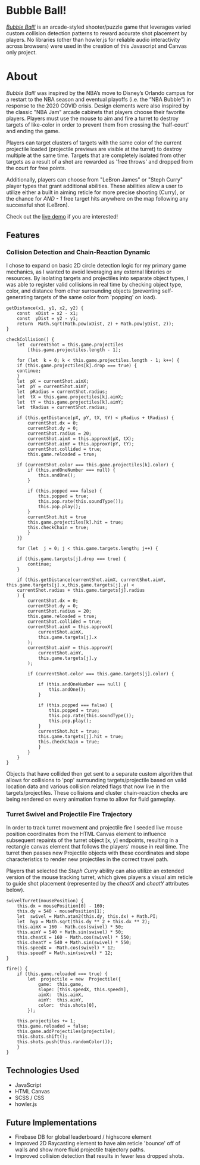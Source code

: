 # Bubble Ball!

[*Bubble Ball!*](https://amendoza514.github.io/) is an arcade-styled shooter/puzzle game that leverages varied custom collision detection patterns to reward accurate shot placement by players. No libraries (other than howler.js for reliable audio interactivity across browsers) were used in the creation of this Javascript and Canvas only project.

# About

*Bubble Ball!* was inspired by the NBA’s move to Disney’s Orlando campus for a restart to the NBA season and eventual playoffs (i.e. the “NBA Bubble”) in response to the 2020 COVID crisis. Design elements were also inspired by the classic "NBA Jam" arcade cabinets that players choose their favorite players.  Players must use the mouse to aim and fire a turret to destroy targets of like-color in order to prevent them from crossing  the 'half-court' and ending the game. 

Players can target clusters of targets with the same color of the current projectile loaded (projectile previews are visible at the turret) to destroy multiple at the same time. Targets that are completely isolated from other targets as a result of a shot are rewarded as 'free throws' and dropped from the court for free points.

Additionally, players can choose from "LeBron James" or "Steph Curry" player types that grant additional abilities. These abilities allow a user to utilize either a built in aiming reticle for more precise shooting (Curry), or the chance for *AND - 1* free target hits anywhere on the map following any successful shot (LeBron).

Check out the [live demo](https://amendoza514.github.io/) if you are interested!



## Features
### Collision Detection and Chain-Reaction Dynamic
I chose to expand on basic 2D circle detection logic for my primary game mechanics, as I wanted to avoid leveraging any external libraries or resources. By isolating targets and projectiles into separate object types, I was able to register valid collisions in real time by checking object type, color, and distance from other surrounding objects (preventing self-generating targets of the same color from 'popping' on load). 

    
    getDistance(x1, y1, x2, y2) {
	    const  xDist = x2 - x1;
	    const  yDist = y2 - y1;
	    return  Math.sqrt(Math.pow(xDist, 2) + Math.pow(yDist, 2));
    }
    
    checkCollision() {
	    let  currentShot = this.game.projectiles
		    [this.game.projectiles.length - 1];
        
	    for (let  k = 0; k < this.game.projectiles.length - 1; k++) {
	    if (this.game.projectiles[k].drop === true) {
	    continue;
	    }
	    let  pX = currentShot.aimX;
	    let  pY = currentShot.aimY;
	    let  pRadius = currentShot.radius;
	    let  tX = this.game.projectiles[k].aimX;
	    let  tY = this.game.projectiles[k].aimY;
	    let  tRadius = currentShot.radius;

	    if (this.getDistance(pX, pY, tX, tY) < pRadius + tRadius) {
		    currentShot.dx = 0;
		    currentShot.dy = 0;
		    currentShot.radius = 20;
		    currentShot.aimX = this.approxX(pX, tX);
		    currentShot.aimY = this.approxY(pY, tY);	
		    currentShot.collided = true;
		    this.game.reloaded = true;
 
	    if (currentShot.color === this.game.projectiles[k].color) {
		    if (this.andOneNumber === null) {
			    this.andOne();
		    }
		    
		    if (this.popped === false) {
			    this.popped = true;
			    this.pop.rate(this.soundType());
			    this.pop.play();
		    }
		    currentShot.hit = true
		    this.game.projectiles[k].hit = true;
		    this.checkChain = true;
		    }
	    }}
	    
	    for (let  j = 0; j < this.game.targets.length; j++) {
	    
	    if (this.game.targets[j].drop === true) {
		    continue;
	    }
	    
	    if (this.getDistance(currentShot.aimX, currentShot.aimY, this.game.targets[j].x,this.game.targets[j].y) <
	    currentShot.radius + this.game.targets[j].radius
	    ) {
		    currentShot.dx = 0;
		    currentShot.dy = 0;
		    currentShot.radius = 20;
		    this.game.reloaded = true;
		    currentShot.collided = true;
		    currentShot.aimX = this.approxX(
			    currentShot.aimX,
			    this.game.targets[j].x
		    );
		    currentShot.aimY = this.approxY(
			    currentShot.aimY,
			    this.game.targets[j].y
			);
	       
		    if (currentShot.color === this.game.targets[j].color) {
		    
			    if (this.andOneNumber === null) {
				    this.andOne();
			    }
		    
			    if (this.popped === false) {
				    this.popped = true;
				    this.pop.rate(this.soundType());
				    this.pop.play();
			    }
			    currentShot.hit = true;
			    this.game.targets[j].hit = true;
			    this.checkChain = true;
			    }
		    }   
	    }
	}

Objects that have collided then get sent to a separate custom algorithm that allows for collisions to 'pop' surrounding targets/projectile based on valid location data and various collision related flags that now live in the targets/projectiles. These collisions and cluster chain-reaction checks are being rendered on every animation frame to allow for fluid gameplay.

### Turret Swivel and Projectile Fire Trajectory 
In order to track turret movement and projectile fire I seeded live mouse position coordinates from the HTML Canvas element to influence subsequent repaints of the turret object [x, y]  endpoints, resulting in a rectangle canvas element that follows the players' mouse in real time. The turret then passes new Projectile objects with these coordinates and slope characteristics to render new projectiles in the correct travel path.

Players that selected the *Steph Curry* ability can also utilize an extended version of the mouse tracking turret, which gives players a visual aim reticle to guide shot placement (represented by the *cheatX* and *cheatY* attributes below).

    
    swivelTurret(mousePosition) {
	    this.dx = mousePosition[0] - 160;
	    this.dy = 540 - mousePosition[1];
	    let  swivel = Math.atan2(this.dy, this.dx) + Math.PI;
	    let  hyp = Math.sqrt(this.dy ** 2 + this.dx ** 2);
	    this.aimX = 160 - Math.cos(swivel) * 50;
	    this.aimY = 540 + Math.sin(swivel) * 50;
	    this.cheatX = 160 - Math.cos(swivel) * 550;
	    this.cheatY = 540 + Math.sin(swivel) * 550;
	    this.speedX = -Math.cos(swivel) * 12;
	    this.speedY = Math.sin(swivel) * 12;
    }
    
    fire() {
        if (this.game.reloaded === true) {
		    let  projectile = new  Projectile({
			    game:  this.game,
			    slope: [this.speedX, this.speedY],
			    aimX:  this.aimX,
			    aimY:  this.aimY,
			    color:  this.shots[0],
		    });
    
	    this.projectiles += 1;
	    this.game.reloaded = false;
	    this.game.addProjectiles(projectile);
	    this.shots.shift();
	    this.shots.push(this.randomColor());
	    }
    }
    

## Technologies Used

 - JavaScript
 - HTML Canvas
 - SCSS / CSS
 - howler.js

## Future Implementations

 - Firebase DB for global leaderboard / highscore element
 - Improved 2D Raycasting element to have aim reticle 'bounce' off of walls and show more fluid projectile trajectory paths.
 - Improved collision detection that results in fewer less dropped shots.
